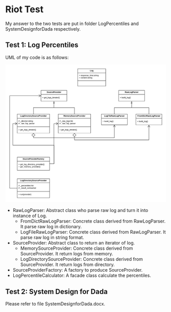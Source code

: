 # Riot Test
My answer to the two tests are put in folder LogPercentiles and SystemDesignforDada respectively.
## Test 1: Log Percentiles
UML of my code is as follows:

![GitHub Logo](LogPercentiles/UML_Diagram.png)

- RawLogParser: Abstract class who parse raw log and turn it into instance of Log.
  - FromDictRawLogParser: Concrete class derived from RawLogParser. It parse raw log in dictionary.
  - LogFileRawLogParser: Concrete class derived from RawLogParser. It parse raw log in string format.
- SourceProvider: Abstract class to return an iterator of log.
  - MemorySourceProvider: Concrete class derived from SourceProvider. It return logs from memory.
  - LogDirectorySourceProvider: Concrete class derived from SourceProvider. It return logs from directory.
- SourceProviderFactory: A factory to produce SourceProvider.
- LogPercentileCalculator: A facade class calculate the percentiles.

## Test 2: System Design for Dada
Please refer to file SystemDesignforDada.docx.